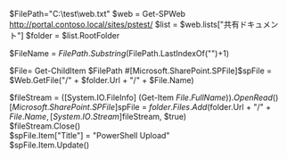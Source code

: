 $FilePath="C:\test\web.txt"
$web = Get-SPWeb http://portal.contoso.local/sites/pstest/
$list = $web.lists["共有ドキュメント"]
$folder = $list.RootFolder

$FileName = $FilePath.Substring($FilePath.LastIndexOf("\")+1)

$File= Get-ChildItem $FilePath            
#[Microsoft.SharePoint.SPFile]$spFile = $Web.GetFile("/" + $folder.Url + "/" + $File.Name) 

$fileStream = ([System.IO.FileInfo] (Get-Item $File.FullName)).OpenRead()            
[Microsoft.SharePoint.SPFile]$spFile = $folder.Files.Add($folder.Url + "/" + $File.Name, [System.IO.Stream]$fileStream, $true)            
$fileStream.Close()            
$spFile.Item["Title"] = "PowerShell Upload"            
$spFile.Item.Update()            
